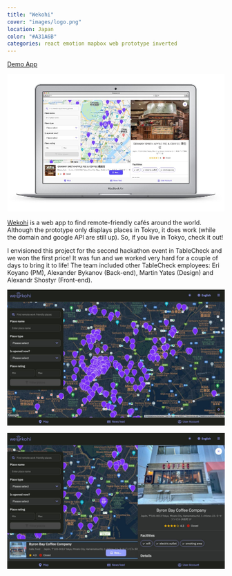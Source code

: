 ```yaml
---
title: "Wekohi"
cover: "images/logo.png"
location: Japan
color: "#A31A6B"
categories: react emotion mapbox web prototype inverted
---
```


<p class="align-center">
<a class="btn" href="http://wekohi.com/" target="_blank">Demo App</a>
</p>

![](./images/1.jpg)

<a href="http://wekohi.com">Wekohi</a> is a web app to find remote-friendly cafés around the world. Although the prototype only displays places in Tokyo, it does work (while the domain and google API are still up). So, if you live in Tokyo, check it out!

I envisioned this project for the second hackathon event in TableCheck and we won the first price! It was fun and we worked very hard for a couple of days to bring it to life! The team included other TableCheck employees: Eri Koyano (PM), Alexander Bykanov (Back-end), Martin Yates (Design) and Alexandr Shostyr (Front-end).

![](./images/2.jpg)

![](./images/3.jpg)

